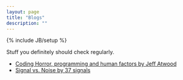 ```yaml
---
layout: page
title: "Blogs"
description: ""
---
```

{% include JB/setup %}

Stuff you definitely should check regularly.

* [Coding Horror, programming and human factors by Jeff Atwood](http://www.codinghorror.com/blog/)
* [Signal vs. Noise by 37 signals](http://37signals.com/svn)